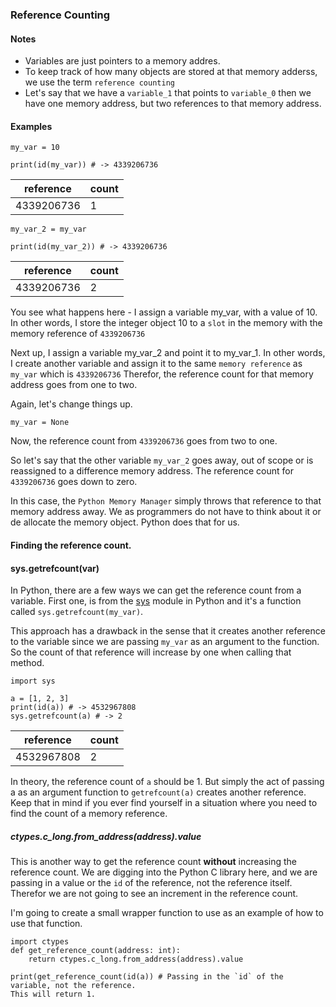 ### Reference Counting

#### Notes
- Variables are just pointers to a memory addres.
- To keep track of how many objects are stored at that memory adderss, we use the term `reference counting`
- Let's say that we have a `variable_1` that points to `variable_0` then we have one memory address, but two references to that memory address.


#### Examples
```
my_var = 10

print(id(my_var)) # -> 4339206736

```
| reference | count |
|--|--|
| 4339206736 | 1 |

```
my_var_2 = my_var

print(id(my_var_2)) # -> 4339206736
```

| reference | count |
|--|--|
| 4339206736 | 2 |

You see what happens here - I assign a variable my_var, with a value of 10.
In other words, I store the integer object 10 to a `slot` in the memory with the memory reference of `4339206736`

Next up, I assign a variable my_var_2 and point it to my_var_1.
In other words, I create another variable and assign it to the same `memory reference` as `my_var` which is `4339206736`
Therefor, the reference count for that memory address goes from one to two.

Again, let's change things up.
```
my_var = None
```

Now, the reference count from `4339206736` goes from two to one.

So let's say that the other variable `my_var_2` goes away, out of scope or is reassigned to a difference memory address. The reference count for `4339206736` goes down to zero.

In this case, the `Python Memory Manager` simply throws that reference to that memory address away. We as programmers do not have to think about it or de allocate the memory object. Python does that for us.

#### Finding the reference count.

#### sys.getrefcount(var)
In Python, there are a few ways we can get the reference count from a variable.
First one, is from the [sys](https://docs.python.org/3/library/sys.html) module in Python and it's a function called `sys.getrefcount(my_var)`.

This approach has a drawback in the sense that it creates another reference to the variable since we are passing `my_var` as an argument to the function. So the count of that reference will increase by one when calling that method.

```
import sys

a = [1, 2, 3]
print(id(a)) # -> 4532967808
sys.getrefcount(a) # -> 2
```
| reference | count |
|--|--|
| 4532967808 | 2 |

In theory, the reference count of `a` should be 1. But simply the act of passing a as an argument function to `getrefcount(a)` creates another reference. Keep that in mind if you ever find yourself in a situation where you need to find the count of a memory reference.

##### ctypes.c_long.from_address(address).value

This is another way to get the reference count **without** increasing the reference count.
We are digging into the Python C library here, and we are passing in a value or the `id` of the reference, not the reference itself. Therefor we are not going to see an increment in the reference count.

I'm going to create a small wrapper function to use as an example of how to use that function.

```
import ctypes
def get_reference_count(address: int):
    return ctypes.c_long.from_address(address).value

print(get_reference_count(id(a)) # Passing in the `id` of the variable, not the reference.
This will return 1.
```
